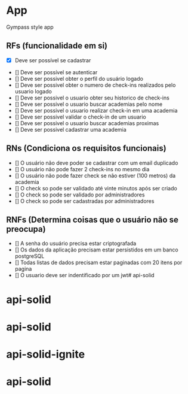 # App 

Gympass style app

## RFs (funcionalidade em si)
- [x] Deve ser possível se cadastrar
- [] Deve ser possível se autenticar
- [] Deve ser possivel obter o perfil do usuário logado
- [] Deve ser possivel obter o numero de check-ins realizados pelo usuario logado
- [] Deve ser possivel o usuario obter seu historico de check-ins
- [] Deve ser possivel o usuario buscar academias pelo nome
- [] Deve ser possivel o usuario realizar check-in em uma academia
- [] Deve ser possivel validar o check-in de um usuario
- [] Deve ser possivel o usuario buscar academias proximas
- [] Deve ser possivel cadastrar uma academia

## RNs (Condiciona os requisitos funcionais)
- [] O usuário não deve poder se cadastrar com um email duplicado
- [] O usuário não pode fazer 2 check-ins no mesmo dia
- [] O usuário não pode fazer check se não estiver (100 metros) da academia
- [] O check so pode ser validado até vinte minutos após ser criado
- [] O check so pode ser validado por administradores
- [] O check so pode ser cadastradas por administradores

## RNFs (Determina coisas que o usuário não se preocupa)
- [] A senha do usuário precisa estar criptografada
- [] Os dados da aplicação precisam estar persistidos em um banco postgreSQL
- [] Todas listas de dados precisam estar paginadas com 20 itens por pagina
- [] O usuario deve ser indentificado por um jwt# api-solid
# api-solid
# api-solid
# api-solid-ignite
# api-solid
